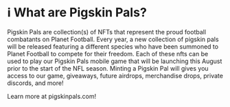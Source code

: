 # ℹ What are Pigskin Pals?

Pigskin Pals are collection(s) of NFTs that represent the proud football combatants on Planet Football. Every year, a new collection of pigskin pals will be released featuring a different species who have been summoned to Planet Football to compete for their freedom. Each of these nfts can be used to play our Pigskin Pals mobile game that will be launching this August prior to the start of the NFL season. Minting a Pigskin Pal will gives you access to our game, giveaways, future airdrops, merchandise drops, private discords, and more!

Learn more at pigskinpals.com!
